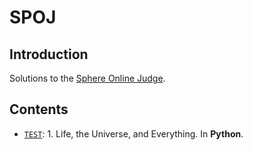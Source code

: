 # SPOJ

## Introduction

Solutions to the [Sphere Online Judge](https://www.spoj.pl).

## Contents

-	[`TEST`](https://www.spoj.pl/problems/TEST/): 1. Life, the Universe, and Everything. In **Python**.